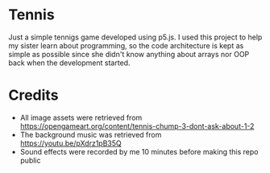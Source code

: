 # Tennis
Just a simple tennigs game developed using p5.js. I used this project to help my sister learn about programming, so the code architecture is kept as simple as possible since she didn't know anything about arrays nor OOP back when the development started.

# Credits
- All image assets were retrieved from https://opengameart.org/content/tennis-chump-3-dont-ask-about-1-2
- The background music was retrieved from https://youtu.be/pXdrz1pB35Q
- Sound effects were recorded by me 10 minutes before making this repo public
